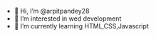 - 👋 Hi, I’m @arpitpandey28
- 👀 I’m interested in wed development
- 🌱 I’m currently learning HTML,CSS,Javascript


<!---
arpitpandey28/arpitpandey28 is a ✨ special ✨ repository because its `README.md` (this file) appears on your GitHub profile.
You can click the Preview link to take a look at your changes.
--->
